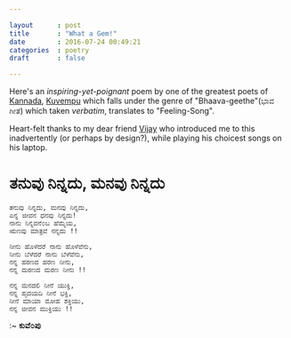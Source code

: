 ```yaml
---

layout		: post
title		: "What a Gem!"
date		: 2016-07-24 00:49:21
categories	: poetry
draft		: false

---
```


Here's an _inspiring-yet-poignant_ poem by one of the greatest poets of [Kannada](https://en.wikipedia.org/wiki/Kannada), [Kuvempu](https://en.wikipedia.org/wiki/Kuvempu) which falls under the genre of "Bhaava-geethe"(ಭಾವ ಗೀತೆ) which taken _verbatim_, translates to "Feeling-Song".

Heart-felt thanks to my dear friend [Vijay](https://vijayanant.wordpress.com) who introduced me to this inadvertently (or perhaps by design?), while playing his choicest songs on his laptop.

ತನುವು ನಿನ್ನದು, ಮನವು ನಿನ್ನದು
====

	ತನುವು ನಿನ್ನದು, ಮನವು ನಿನ್ನದು,
	ಎನ್ನ ಜೀವನ ಧನವು ನಿನ್ನದು!
	ನಾನು ನಿನ್ನವನೆ೦ಬ ಹೆಮ್ಮೆಯ,
	ಋಣವು ಮಾತ್ರವೆ ನನ್ನದು !!
    
	ನೀನು ಹೊಳೆದರೆ ನಾನು ಹೊಳೆವೆನು,
	ನೀನು ಬೆಳೆದರೆ ನಾನು ಬೆಳೆವೆನು,
	ನನ್ನ ಹರಣದ ಹರಣ ನೀನು,
	ನನ್ನ ಮರಣದ ಮರಣ ನೀನು !!
	
	ನನ್ನ ಮನದಲಿ ನೀನೆ ಯುಕ್ತಿ,
	ನನ್ನ ಹೃದಯದಿ ನೀನೆ ಭಕ್ತಿ,
	ನೀನೆ ಮಾಯಾ ಮೋಹ ಶಕ್ತಿಯು,
	ನನ್ನ ಜೀವನ ಮುಕ್ತಿಯು !!
	
:~ **ಕುವೆ೦ಪು**
